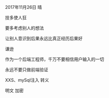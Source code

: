 2017年11月26日 晴

技多使人狂

要多考虑别人的想法

让别人意识到后果永远比真正经历后果好

谦逊

作为一个后端工程师，千万不要相信用户输入的一切

永远不要只做前端验证

XXS、mySql注入 转义

明文 加密

